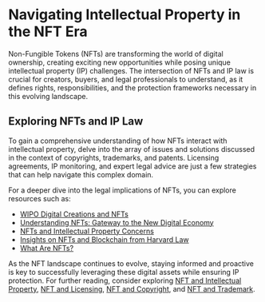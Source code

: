 # Navigating Intellectual Property in the NFT Era

Non-Fungible Tokens (NFTs) are transforming the world of digital ownership, creating exciting new opportunities while posing unique intellectual property (IP) challenges. The intersection of NFTs and IP law is crucial for creators, buyers, and legal professionals to understand, as it defines rights, responsibilities, and the protection frameworks necessary in this evolving landscape.

## Exploring NFTs and IP Law

To gain a comprehensive understanding of how NFTs interact with intellectual property, delve into the array of issues and solutions discussed in the context of copyrights, trademarks, and patents. Licensing agreements, IP monitoring, and expert legal advice are just a few strategies that can help navigate this complex domain.

For a deeper dive into the legal implications of NFTs, you can explore resources such as:

- [WIPO Digital Creations and NFTs](https://www.wipo.int/about-ip/en/digital_art/)
- [Understanding NFTs: Gateway to the New Digital Economy](https://www.thedigitalartworld.com)
- [NFTs and Intellectual Property Concerns](https://news.bloomberglaw.com/ip-law/nfts-create-intellectual-property-challenges)
- [Insights on NFTs and Blockchain from Harvard Law](https://jolt.law.harvard.edu/assets/article30a-Miro.pdf)
- [What Are NFTs?](https://www.license-token.com/wiki/what-are-nf-ts)

As the NFT landscape continues to evolve, staying informed and proactive is key to successfully leveraging these digital assets while ensuring IP protection. For further reading, consider exploring [NFT and Intellectual Property](https://www.license-token.com/wiki/nft-and-intellectual-property), [NFT and Licensing](https://www.license-token.com/wiki/nft-and-licensing), [NFT and Copyright](https://www.license-token.com/wiki/nft-and-copyright), and [NFT and Trademark](https://www.license-token.com/wiki/nft-and-trademark).